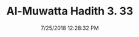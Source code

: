 ---
title        : "Al-Muwatta Hadith 3. 33"
date         : 7/25/2018 12:28:32 PM
draft        : false
type         : "hadith"
layout       : "hadith"
BookCode     : "AMH"
VolumeNumber : "3"
HadithNumber : "33"
categories  :  ["Prayer - Behaviour in Recitation"]
---